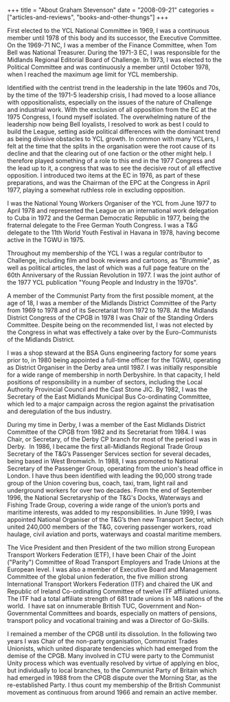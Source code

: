 +++
title = "About Graham Stevenson"
date = "2008-09-21"
categories = ["articles-and-reviews", "books-and-other-thungs"]
+++

First elected to the YCL National Committee in 1969, I was a continuous member until 1978 of this body and its successor, the Executive Committee. On the 1969-71 NC, I was a member of the Finance Committee, when Tom Bell was National Treasurer. During the 1971-3 EC, I was responsible for the Midlands Regional Editorial Board of Challenge. In 1973, I was elected to the Political Committee and was continuously a member until October 1978, when I reached the maximum age limit for YCL membership.

<!--more-->

Identified with the centrist trend in the leadership in the late 1960s and 70s, by the time of the 1971-5 leadership crisis, I had moved to a loose alliance with oppositionalists, especially on the issues of the nature of Challenge and industrial work. With the exclusion of all opposition from the EC at the 1975 Congress, I found myself isolated. The overwhelming nature of the leadership now being Bell loyalists, I resolved to work as best I could to build the League, setting aside political differences with the dominant trend as being divisive obstacles to YCL growth. In common with many YCLers, I felt at the time that the splits in the organisation were the root cause of its decline and that the clearing out of one faction or the other might help. I therefore played something of a role to this end in the 1977 Congress and the lead up to it, a congress that was to see the decisive rout of all effective opposition. I introduced two items at the EC in 1976, as part of these preparations, and was the Chairman of the EPC at the Congress in April 1977, playing a somewhat ruthless role in excluding opposition.

I was the National Young Workers Organiser of the YCL from June 1977 to April 1978 and represented the League on an international work delegation to Cuba in 1972 and the German Democratic Republic in 1977, being the fraternal delegate to the Free German Youth Congress. I was a T&G delegate to the 11th World Youth Festival in Havana in 1978, having become active in the TGWU in 1975.

Throughout my membership of the YCL I was a regular contributor to Challenge, including film and book reviews and cartoons, as "Brummie", as well as political articles, the last of which was a full page feature on the 60th Anniversary of the Russian Revolution in 1977. I was the joint author of the 1977 YCL publication "Young People and Industry in the 1970s".

A member of the Communist Party from the first possible moment, at the age of 18, I was a member of the Midlands District Committee of the Party from 1969 to 1978 and of its Secretariat from 1972 to 1978. At the Midlands District Congress of the CPGB in 1978 I was Chair of the Standing Orders Committee. Despite being on the recommended list, I was not elected by the Congress in what was effectively a take over by the Euro-Communists of the Midlands District.

I was a shop steward at the BSA Guns engineering factory for some years prior to, in 1980 being appointed a full-time officer for the TGWU, operating as District Organiser in the Derby area until 1987. I was initially responsible for a wide range of membership in north Derbyshire. In that capacity, I held positions of responsibility in a number of sectors, including the Local Authority Provincial Council and the Cast Stone JIC. By 1982, I was the Secretary of the East Midlands Municipal Bus Co-ordinating Committee, which led to a major campaign across the region against the privatisation and deregulation of the bus industry.

During my time in Derby, I was a member of the East Midlands District Committee of the CPGB from 1982 and its Secretariat from 1984. I was Chair, or Secretary, of the Derby CP branch for most of the period I was in Derby.  In 1986, I became the first all-Midlands Regional Trade Group Secretary of the T&G’s Passenger Services section for several decades, being based in West Bromwich. In 1988, I was promoted to National Secretary of the Passenger Group, operating from the union's head office in London. I have thus been identified with leading the 90,000 strong trade group of the Union covering bus, coach, taxi, tram, light rail and underground workers for over two decades. From the end of September 1996, the National Secretaryship of the T&G's Docks, Waterways and Fishing Trade Group, covering a wide range of the union’s ports and maritime interests, was added to my responsibilities. In June 1999, I was appointed National Organiser of the T&G’s then new Transport Sector, which united 240,000 members of the T&G, covering passenger workers, road haulage, civil aviation and ports, waterways and coastal maritime members.

The Vice President and then President of the two million strong European Transport Workers Federation (ETF), I have been Chair of the Joint ("Parity") Committee of Road Transport Employers and Trade Unions at the European level. I was also a member of Executive Board and Management Committee of the global union federation, the five million strong International Transport Workers Federation (ITF) and chaired the UK and Republic of Ireland Co-ordinating Committee of twelve ITF affiliated unions. The ITF had a total affiliate strength of 681 trade unions in 148 nations of the world.  I have sat on innumerable British TUC, Government and Non-Governmental Committees and boards, especially on matters of pensions, transport policy and vocational training and was a Director of Go-Skills.

I remained a member of the CPGB until its dissolution. In the following two years I was Chair of the non-party organisation, Communist Trades Unionists, which united disparate tendencies which had emerged from the demise of the CPGB. Many involved in CTU were party to the Communist Unity process which was eventually resolved by virtue of applying en bloc, but individually to local branches, to the Communist Party of Britain which had emerged in 1988 from the CPGB dispute over the Morning Star, as the re-established Party. I thus count my membership of the British Communist movement as continuous from around 1966 and remain an active member.
